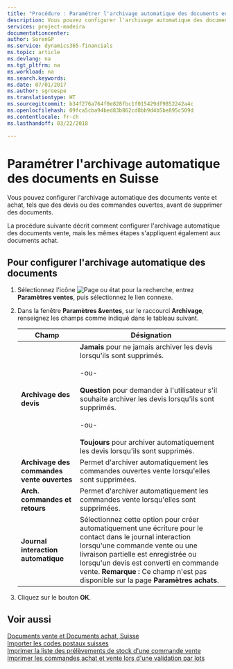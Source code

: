 ```yaml
---
title: "Procédure : Paramétrer l'archivage automatique des documents en Suisse"
description: Vous pouvez configurer l'archivage automatique des documents vente et achat, tels que des devis ou des commandes ouvertes, avant de supprimer des documents.
services: project-madeira
documentationcenter: 
author: SorenGP
ms.service: dynamics365-financials
ms.topic: article
ms.devlang: na
ms.tgt_pltfrm: na
ms.workload: na
ms.search.keywords: 
ms.date: 07/01/2017
ms.author: sgroespe
ms.translationtype: HT
ms.sourcegitcommit: b34f276a764f0e828fbc1f015429df9852242a4c
ms.openlocfilehash: 09fca5cba94bed83b862cd8bb9d4b5be895c509d
ms.contentlocale: fr-ch
ms.lasthandoff: 03/22/2018

---
```

# <a name="set-up-automatic-archiving-of-documents-in-switzerland"></a>Paramétrer l'archivage automatique des documents en Suisse
Vous pouvez configurer l'archivage automatique des documents vente et achat, tels que des devis ou des commandes ouvertes, avant de supprimer des documents.  

La procédure suivante décrit comment configurer l'archivage automatique des documents vente, mais les mêmes étapes s'appliquent également aux documents achat.  

## <a name="to-set-up-automatic-archiving-of-documents"></a>Pour configurer l'archivage automatique des documents  

1.  Sélectionnez l'icône ![Page ou état pour la recherche](../../media/ui-search/search_small.png "icône"), entrez **Paramètres ventes**, puis sélectionnez le lien connexe.  
2.  Dans la fenêtre **Paramètres &ventes**, sur le raccourci **Archivage**, renseignez les champs comme indiqué dans le tableau suivant.  

    |Champ|Désignation|  
    |---------------------------------|---------------------------------------|  
    |**Archivage des devis**|**Jamais** pour ne jamais archiver les devis lorsqu'ils sont supprimés.<br /><br /> -ou-<br /><br /> **Question** pour demander à l'utilisateur s'il souhaite archiver les devis lorsqu'ils sont supprimés.<br /><br /> -ou-<br /><br /> **Toujours** pour archiver automatiquement les devis lorsqu'ils sont supprimés.|  
    |**Archivage des commandes vente ouvertes**|Permet d'archiver automatiquement les commandes ouvertes vente lorsqu'elles sont supprimées.|  
    |**Arch. commandes et retours**|Permet d'archiver automatiquement les commandes vente lorsqu'elles sont supprimées.|  
    |**Journal interaction automatique**|Sélectionnez cette option pour créer automatiquement une écriture pour le contact dans le journal interaction lorsqu'une commande vente ou une livraison partielle est enregistrée ou lorsqu'un devis est converti en commande vente. **Remarque :** Ce champ n'est pas disponible sur la page **Paramètres achats**.|  

3.  Cliquez sur le bouton **OK**.  

## <a name="see-also"></a>Voir aussi  
 [Documents vente et Documents achat, Suisse](swiss-purchase-documents-and-sales-documents.md)   
 [Importer les codes postaux suisses](how-to-import-swiss-post-codes.md)   
 [Imprimer la liste des prélèvements de stock d'une commande vente](how-to-print-an-inventory-picking-list-from-a-sales-order.md)   
 [Imprimer les commandes achat et vente lors d'une validation par lots](how-to-print-sales-and-purchase-orders-during-batch-posting.md)

